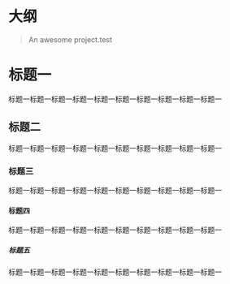 # 大纲

> An awesome project.test

# 标题一
标题一标题一标题一标题一标题一标题一标题一标题一标题一标题一

## 标题二
标题一标题一标题一标题一标题一标题一标题一标题一标题一标题一

### 标题三
标题一标题一标题一标题一标题一标题一标题一标题一标题一标题一

#### 标题四
标题一标题一标题一标题一标题一标题一标题一标题一标题一标题一

##### 标题五
标题一标题一标题一标题一标题一标题一标题一标题一标题一标题一